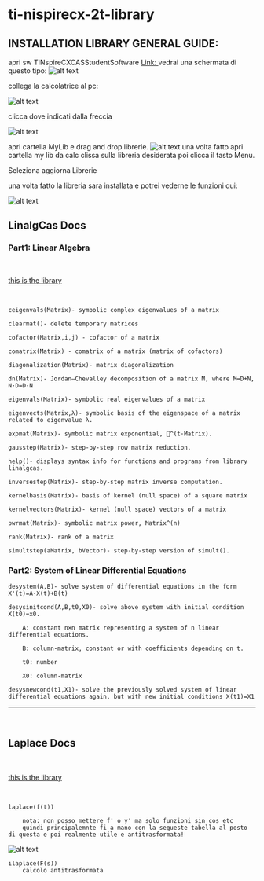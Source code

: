 # ti-nispirecx-2t-library

## INSTALLATION LIBRARY GENERAL GUIDE: 

apri sw TINspireCXCASStudentSoftware 
[Link: ](TINspireCXCASStudentSoftware.exe)
vedrai una schermata di questo tipo: 
![alt text](image-1.png)

collega la calcolatrice al pc: 

![alt text](image-3.png)

clicca dove indicati dalla freccia

![alt text](image-4.png)

apri cartella MyLib e drag and drop librerie.
![alt text](image-6.png)
una volta fatto apri cartella my lib da calc clissa sulla libreria desiderata poi clicca il tasto Menu.

Seleziona aggiorna Librerie 


 una volta fatto la libreria sara installata e potrei vederne le funzioni qui: 

![alt text](image-5.png)

## LinalgCas Docs
### Part1: Linear Algebra

<br>

[this is the library](numtheory.tns)

<br>

    ceigenvals(Matrix)- symbolic complex eigenvalues of a matrix

    clearmat()- delete temporary matrices

    cofactor(Matrix,i,j) - cofactor of a matrix

    comatrix(Matrix) - comatrix of a matrix (matrix of cofactors)

    diagonalization(Matrix)- matrix diagonalization

    dn(Matrix)- Jordan–Chevalley decomposition of a matrix M, where M=D+N, N·D=D·N

    eigenvals(Matrix)- symbolic real eigenvalues of a matrix

    eigenvects(Matrix,λ)- symbolic basis of the eigenspace of a matrix related to eigenvalue λ.

    expmat(Matrix)- symbolic matrix exponential, ^(t·Matrix).

    gausstep(Matrix)- step-by-step row matrix reduction.

    help()- displays syntax info for functions and programs from library linalgcas.

    inversestep(Matrix)- step-by-step matrix inverse computation.

    kernelbasis(Matrix)- basis of kernel (null space) of a square matrix

    kernelvectors(Matrix)- kernel (null space) vectors of a matrix

    pwrmat(Matrix)- symbolic matrix power, Matrix^(n)

    rank(Matrix)- rank of a matrix

    simultstep(aMatrix, bVector)- step-by-step version of simult().

 
### Part2: System of Linear Differential Equations



    desystem(A,B)- solve system of differential equations in the form X'(t)=A·X(t)+B(t)

    desysinitcond(A,B,t0,X0)- solve above system with initial condition X(t0)=x0. 

        A: constant n×n matrix representing a system of n linear differential equations.

        B: column-matrix, constant or with coefficients depending on t.

        t0: number

        X0: column-matrix 

    desysnewcond(t1,X1)- solve the previously solved system of linear differential equations again, but with new initial conditions X(t1)=X1


 --- 
 <br>

## Laplace Docs


<br>

[this is the library](./laplace/specfunc.tns)

<br>

    laplace(f(t))

        nota: non posso mettere f' o y' ma solo funzioni sin cos etc
        quindi principalemnte fi a mano con la segueste tabella al posto di questa e poi realmente utile e antitrasformata!

![alt text](image.png)


    ilaplace(F(s)) 
        calcolo antitrasformata










